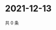 # 2021-12-13

共 0 条

<!-- BEGIN WEIBO -->
<!-- 最后更新时间 Mon Dec 13 2021 18:10:07 GMT+0800 (China Standard Time) -->

<!-- END WEIBO -->
